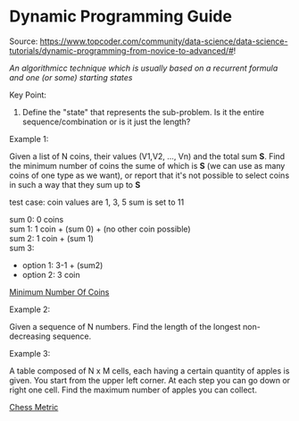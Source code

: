 # Dynamic Programming Guide

Source: https://www.topcoder.com/community/data-science/data-science-tutorials/dynamic-programming-from-novice-to-advanced/#!

_An algorithmicc technique which is usually based on a recurrent formula and one (or some) starting states_

Key Point:

1. Define the "state" that represents the sub-problem. Is it the entire sequence/combination or is it just the length?

Example 1:

Given a list of N coins, their values (V1,V2, ..., Vn) and the total sum **S**. Find the minimum number of coins the sume of which is **S** (we can use as many coins of one type as we want), or report that it's not possible to select coins in such a way that they sum up to **S**

test case:
coin values are 1, 3, 5
sum is set to 11

sum 0: 0 coins  
sum 1: 1 coin + (sum 0) + (no other coin possible)  
sum 2: 1 coin + (sum 1)  
sum 3:

* option 1: 3-1 + (sum2)
* option 2: 3 coin

[Minimum Number Of Coins]('./minNumOfCoins.js')

Example 2:

Given a sequence of N numbers. Find the length of the longest non-decreasing sequence.

Example 3:

A table composed of N x M cells, each having a certain quantity of apples is given. You start from the upper left corner. At each step you can go down or right one cell. Find the maximum number of apples you can collect.

[Chess Metric]('./chessMetric.js')
